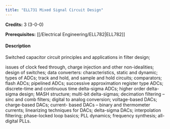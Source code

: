 ```yaml
---
title: "ELL731 Mixed Signal Circuit Design"
---
```

**Credits:** 3 (3-0-0)

**Prerequisites:** [[/Electrical Engineering/ELL782|ELL782]]

#### Description
Switched capacitor circuit principles and applications in filter design;

issues of clock feed through, charge injection and other non-idealities; design of switches; data converters: characteristics, static and dynamic; types of ADCs; track and hold, and sample and hold circuits; comparators; flash ADCs; pipelined ADCs; successive approximation register type ADCs; discrete-time and continuous time delta-sigma ADCs; higher order delta-sigma design; MASH structure; multi-bit delta-sigmas; decimation filtering – sinc and comb filters; digital to analog conversion; voltage-based DACs; charge-based DACs; current- based DACs – binary and thermometer currents; linearizing techniques for DACs; delta-sigma DACs; interpolation filtering; phase-locked loop basics; PLL dynamics; frequency synthesis; all-digital PLLs.